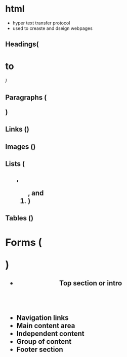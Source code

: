 # html
- hyper text transfer protocol
-  used to creaste and dseign webpages
## Headings(<h1>to<h6>)
## Paragraphs (<p>)
## Links (<a>)
## Images (<img>)
## Lists (<ul>, <ol>, and <li>)
## Tables (<table>)
## Forms (<form>)
- <header>	Top section or intro
- <nav>	Navigation links
- <main>	Main content area
- <article>	Independent content
- <section>	Group of content
- <footer>	Footer section